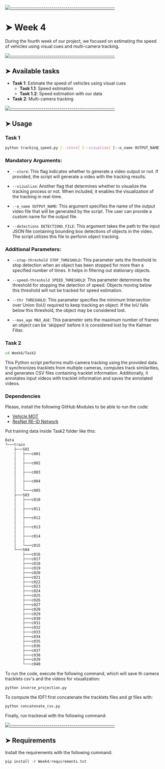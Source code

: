 <!-- ⚠️ This README has been generated from the file(s) "blueprint.md" ⚠️-->
[![-----------------------------------------------------](https://raw.githubusercontent.com/andreasbm/readme/master/assets/lines/colored.png)](#week-2)

# ➤ Week 4

During the fourth week of our project, we focused on estimating the speed of vehicles using visual cues and multi-camera tracking.

[![-----------------------------------------------------](https://raw.githubusercontent.com/andreasbm/readme/master/assets/lines/colored.png)](#available-tasks)

## ➤ Available tasks

* **Task 1**: Estimate the speed of vehicles using visual cues
  * **Task 1.1**: Speed estimation
  * **Task 1.2**: Speed estimation with our data
* **Task 2**: Multi-camera tracking



[![-----------------------------------------------------](https://raw.githubusercontent.com/andreasbm/readme/master/assets/lines/colored.png)](#usage)

## ➤ Usage
### Task 1

```bash
python tracking_speed.py [--store] [--vizualize] [--o_name OUTPUT_NAME] [--detections DETECTIONS_FILE]
```
### Mandatory Arguments:

- `--store`: This flag indicates whether to generate a video output or not. If provided, the script will generate a video with the tracking results.

- `--vizualize`: Another flag that determines whether to visualize the tracking process or not. When included, it enables the visualization of the tracking in real-time.

- `--o_name OUTPUT_NAME`: This argument specifies the name of the output video file that will be generated by the script. The user can provide a custom name for the output file.

- `--detections DETECTIONS_FILE`: This argument takes the path to the input JSON file containing bounding box detections of objects in the video. The script utilizes this file to perform object tracking.

### Additional Parameters:

- `--stop-threshold STOP_THRESHOLD`: This parameter sets the threshold to stop detection when an object has been stopped for more than a specified number of times. It helps in filtering out stationary objects.

- `--speed-threshold SPEED_THRESHOLD`: This parameter determines the threshold for stopping the detection of speed. Objects moving below this threshold will not be tracked for speed estimation.

- `--thr THRESHOLD`: This parameter specifies the minimum Intersection over Union (IoU) required to keep tracking an object. If the IoU falls below this threshold, the object may be considered lost.

- `--max_age MAX_AGE`: This parameter sets the maximum number of frames an object can be 'skipped' before it is considered lost by the Kalman Filter.


### Task 2

```bash
cd Week4/Task2
```

This Python script performs multi-camera tracking using the provided data. It synchronizes tracklets from multiple cameras, computes track similarities, and generates CSV files containing tracklet information. Additionally, it annotates input videos with tracklet information and saves the annotated videos.

### Dependencies 
Please, install the following GitHub Modules to be able to run the code:
* [Vehicle MOT](https://github.com/regob/vehicle_mtmc/tree/master?tab=readme-ov-file)
* [ResNet RE-ID Network](https://github.com/regob/vehicle_reid)


Put training data inside Task2 folder like this:
```bash
Data
└───train
    ├───S01
    │   ├───c001
    │   │  
    │   ├───c002
    │   │  
    │   ├───c003
    │   │  
    │   ├───c004
    │   │  
    │   └───c005
    ├───S03
    │   ├───c010
    │   │  
    │   ├───c011
    │   │  
    │   ├───c012
    │   │  
    │   ├───c013
    │   │  
    │   ├───c014
    │   │  
    │   └───c015
    └───S04
        ├───c016
        ├───c017
        ├───c018
        ├───c019
        ├───c020
        ├───c021
        ├───c022
        ├───c023
        ├───c024
        ├───c025
        ├───c026
        ├───c027
        ├───c028
        ├───c029
        ├───c030
        ├───c031
        ├───c032
        ├───c033
        ├───c034
        ├───c035
        ├───c036
        ├───c037
        ├───c038
        ├───c039
        └───c040
```

To run the code, execute the following command, which will save th camera tracklets csv's and the videos for visualization:
```bash
python inverse_projection.py
```

To compute the IDF1 first concatenate the tracklets files and gt files with:
```bash
python concatenate_csv.py
```

Finally, run trackeval with the following command:




[![-----------------------------------------------------](https://raw.githubusercontent.com/andreasbm/readme/master/assets/lines/colored.png)](#requirements)

## ➤ Requirements
Install the requirements with the following command:
```python
pip install -r Week4/requirements.txt
```
